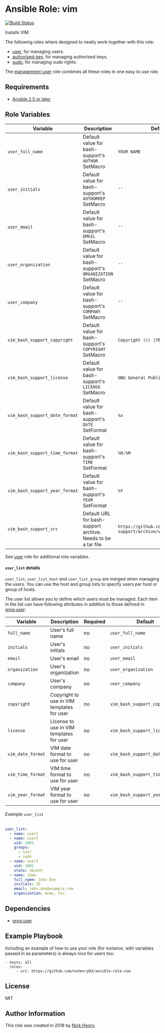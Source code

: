 Ansible Role: vim
=================

[![Build Status](https://travis-ci.org/nshenry03/ansible-role-vim.svg?branch=master)](https://travis-ci.org/nshenry03/ansible-role-vim)

Installs VIM

The following roles where designed to neatly work together with this role:

- [user](https://github.com/GROG/ansible-role-user), for managing users.
- [authorized-key](https://github.com/GROG/ansible-role-authorized-key), for managing authorized-keys.
- [sudo](https://github.com/GROG/ansible-role-sudo), for managing sudo rights.

The [management-user](https://github.com/GROG/ansible-role-management-user) role combines all these roles in
one easy to use role.

Requirements
------------

- [Ansible 2.5 or later](https://www.ansible.com/blog/loop-plays-past-present-future)

Role Variables
--------------

| Variable                        | Description                                                   | Default value                                                               |
|---------------------------------|---------------------------------------------------------------|-----------------------------------------------------------------------------|
| `user_full_name`                | Default value for bash-support's `AUTHOR` SetMacro            | `YOUR NAME`                                                                 |
| `user_initials`                 | Default value for bash-support's `AUTHORREF` SetMacro         | `''`                                                                        |
| `user_email`                    | Default value for bash-support's `EMAIL` SetMacro             | `''`                                                                        |
| `user_organization`             | Default value for bash-support's `ORGANIZATION` SetMacro      | `''`                                                                        |
| `user_company`                  | Default value for bash-support's `COMPANY` SetMacro           | `''`                                                                        |
| `vim_bash_support_copyright`    | Default value for bash-support's `COPYRIGHT` SetMacro         | `Copyright (c) \|YEAR\|, \|AUTHOR\|`                                        |
| `vim_bash_support_license`      | Default value for bash-support's `LICENSE` SetMacro           | `GNU General Public License`                                                |
| `vim_bash_support_date_format`  | Default value for bash-support's `DATE` SetFormat             | `%x`                                                                        |
| `vim_bash_support_time_format`  | Default value for bash-support's `TIME` SetFormat             | `%H:%M`                                                                     |
| `vim_bash_support_year_format`  | Default value for bash-support's `YEAR` SetFormat             | `%Y`                                                                        |
| `vim_bash_support_src`          | Default URL for bash-support archive. Needs to be a tar file  | `https://github.com/WolfgangMehner/bash-support/archive/version-4.3.tar.gz` |

See [user](https://github.com/GROG/ansible-role-user) role for additional role variables.

#### `user_list` details

`user_list`, `user_list_host` and `user_list_group` are merged when
managing the users. You can use the host and group lists to specify
users per host or group of hosts.

The user list allows you to define which users must be managed. Each item in
the list can have following attributes in addition to those defined in
[grog.user](https://github.com/GROG/ansible-role-user/blob/master/README.md#user_list-details):

| Variable          | Description                                | Required | Default                         |
|-------------------|--------------------------------------------|----------|---------------------------------|
| `full_name`       | User's full name                           | no       | `user_full_name`                |
| `initials`        | User's initials                            | no       | `user_initials`                 |
| `email`           | User's email                               | no       | `user_email`                    |
| `organization`    | User's organization                        | no       | `user_organization`             |
| `company`         | User's company                             | no       | `user_company`                  |
| `copyright`       | Copyright to use in VIM templates for user | no       | `vim_bash_support_copyright`    |
| `license`         | License to use in VIM templates for user   | no       | `vim_bash_support_license`      |
| `vim_date_format` | VIM date format to use for user            | no       | `vim_bash_support_date_format`  |
| `vim_time_format` | VIM time format to use for user            | no       | `vim_bash_support_time_format`  |
| `vim_year_format` | VIM year format to use for user            | no       | `vim_bash_support_year_format`  |

###### Example `user_list`

```yaml
user_list:
  - name: user1
  - name: user2
    uid: 1001
    groups:
      - test
      - sudo
  - name: user3
    uid: 1002
    state: absent
  - name: jdoe
    full_name: John Doe
    initials: JD
    email: john.doe@example.com
    organization: Acme, Inc.
```

Dependencies
------------

-   [grog.user](https://github.com/GROG/ansible-role-user)

Example Playbook
----------------

Including an example of how to use your role (for instance, with variables passed in as parameters) is always nice for users too:

    - hosts: all
      roles:
         - src: https://github.com/nshenry03/ansible-role-vim

License
-------

MIT

Author Information
------------------

This role was created in 2018 by [Nick Henry](http://TechNickal.net).
